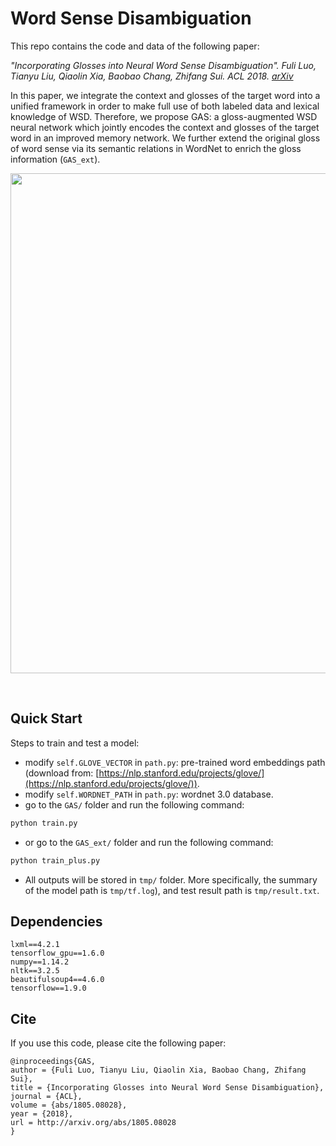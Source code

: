 # Word Sense Disambiguation

This repo contains the code and data of the following paper:

<i> "Incorporating Glosses into Neural Word Sense Disambiguation". Fuli Luo, Tianyu Liu, Qiaolin Xia, Baobao Chang, Zhifang Sui. ACL 2018. [arXiv](https://arxiv.org/abs/1805.08028)</i>

In this paper, we integrate the context and glosses of the target word into a unified framework in order to make full use of both labeled data and lexical knowledge of WSD.
Therefore, we propose GAS: a gloss-augmented WSD neural network which jointly encodes the context and glosses of the target word in an improved memory network.
We further extend the original gloss of word sense via its semantic relations in WordNet to enrich the gloss information (``GAS_ext``).

<p align="center"><img width=800 src="img/model.pdf"></p>

<br>

## Quick Start
Steps to train and test a model:
- modify `self.GLOVE_VECTOR` in `path.py`: pre-trained word embeddings path (download from: [https://nlp.stanford.edu/projects/glove/](https://nlp.stanford.edu/projects/glove/)).
- modify `self.WORDNET_PATH` in `path.py`: wordnet 3.0 database.
- go to the <code>GAS/</code> folder and run the following command:

```bash
python train.py
```

- or go to the <code>GAS_ext/</code> folder and run the following command:
```bash
python train_plus.py
```

- All outputs will be stored in  `tmp/` folder. More specifically, the summary of the model path is `tmp/tf.log`), and test result path is `tmp/result.txt`.


## Dependencies
```
lxml==4.2.1
tensorflow_gpu==1.6.0
numpy==1.14.2
nltk==3.2.5
beautifulsoup4==4.6.0
tensorflow==1.9.0
```

## Cite

If you use this code, please cite the following paper:
```
@inproceedings{GAS,
author = {Fuli Luo, Tianyu Liu, Qiaolin Xia, Baobao Chang, Zhifang Sui},
title = {Incorporating Glosses into Neural Word Sense Disambiguation},
journal = {ACL},
volume = {abs/1805.08028},
year = {2018},
url = http://arxiv.org/abs/1805.08028
}
```
